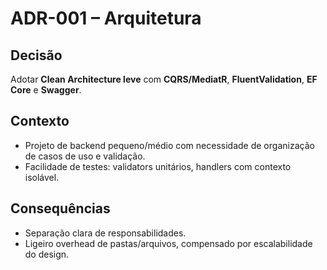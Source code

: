 # ADR-001 – Arquitetura

## Decisão
Adotar **Clean Architecture leve** com **CQRS/MediatR**, **FluentValidation**, **EF Core** e **Swagger**.

## Contexto
- Projeto de backend pequeno/médio com necessidade de organização de casos de uso e validação.
- Facilidade de testes: validators unitários, handlers com contexto isolável.

## Consequências
- Separação clara de responsabilidades.
- Ligeiro overhead de pastas/arquivos, compensado por escalabilidade do design.
